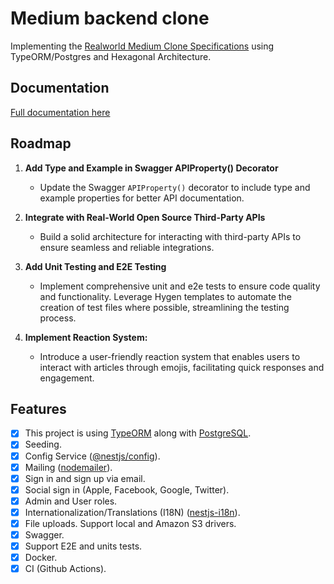 # Medium backend clone

Implementing the [Realworld Medium Clone Specifications](https://realworld-docs.netlify.app/docs/implementation-creation/features) using TypeORM/Postgres and Hexagonal Architecture.

## Documentation <!-- omit in toc -->

[Full documentation here](/docs/readme.md)

## Roadmap

1. **Add Type and Example in Swagger APIProperty() Decorator**

   - Update the Swagger `APIProperty()` decorator to include type and example properties for better API documentation.

2. **Integrate with Real-World Open Source Third-Party APIs**

   - Build a solid architecture for interacting with third-party APIs to ensure seamless and reliable integrations.

3. **Add Unit Testing and E2E Testing**

   - Implement comprehensive unit and e2e tests to ensure code quality and functionality. Leverage Hygen templates to automate the creation of test files where possible, streamlining the testing process.

4. **Implement Reaction System:**
   - Introduce a user-friendly reaction system that enables users to interact with articles through emojis, facilitating quick responses and engagement.

## Features

- [x] This project is using [TypeORM](https://www.npmjs.com/package/typeorm) along with [PostgreSQL](https://www.postgresql.org/).
- [x] Seeding.
- [x] Config Service ([@nestjs/config](https://www.npmjs.com/package/@nestjs/config)).
- [x] Mailing ([nodemailer](https://www.npmjs.com/package/nodemailer)).
- [x] Sign in and sign up via email.
- [x] Social sign in (Apple, Facebook, Google, Twitter).
- [x] Admin and User roles.
- [x] Internationalization/Translations (I18N) ([nestjs-i18n](https://www.npmjs.com/package/nestjs-i18n)).
- [x] File uploads. Support local and Amazon S3 drivers.
- [x] Swagger.
- [x] Support E2E and units tests.
- [x] Docker.
- [x] CI (Github Actions).
